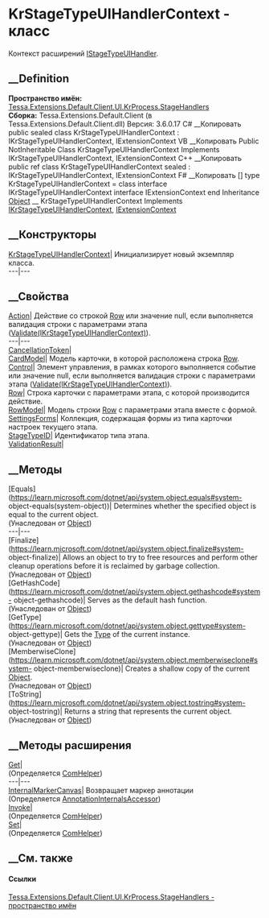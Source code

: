 # KrStageTypeUIHandlerContext - класс
Контекст расширений
[IStageTypeUIHandler](T_Tessa_Extensions_Default_Client_UI_KrProcess_StageHandlers_IStageTypeUIHandler.htm).
## __Definition
 **Пространство имён:**
[Tessa.Extensions.Default.Client.UI.KrProcess.StageHandlers](N_Tessa_Extensions_Default_Client_UI_KrProcess_StageHandlers.htm)  
 **Сборка:** Tessa.Extensions.Default.Client (в
Tessa.Extensions.Default.Client.dll) Версия: 3.6.0.17
C# __Копировать
     public sealed class KrStageTypeUIHandlerContext : IKrStageTypeUIHandlerContext, 
    	IExtensionContext
VB __Копировать
     Public NotInheritable Class KrStageTypeUIHandlerContext
    	Implements IKrStageTypeUIHandlerContext, IExtensionContext
C++ __Копировать
     public ref class KrStageTypeUIHandlerContext sealed : IKrStageTypeUIHandlerContext, 
    	IExtensionContext
F# __Копировать
     [<SealedAttribute>]
    type KrStageTypeUIHandlerContext = 
        class
            interface IKrStageTypeUIHandlerContext
            interface IExtensionContext
        end
Inheritance
    [Object](https://learn.microsoft.com/dotnet/api/system.object) __ KrStageTypeUIHandlerContext
Implements
    [IKrStageTypeUIHandlerContext](T_Tessa_Extensions_Default_Client_UI_KrProcess_StageHandlers_IKrStageTypeUIHandlerContext.htm), [IExtensionContext](T_Tessa_Extensions_IExtensionContext.htm)
##  __Конструкторы
[KrStageTypeUIHandlerContext](M_Tessa_Extensions_Default_Client_UI_KrProcess_StageHandlers_KrStageTypeUIHandlerContext__ctor.htm)|
Инициализирует новый экземпляр класса.  
---|---  
## __Свойства
[Action](P_Tessa_Extensions_Default_Client_UI_KrProcess_StageHandlers_KrStageTypeUIHandlerContext_Action.htm)|
Действие со строкой
[Row](P_Tessa_Extensions_Default_Client_UI_KrProcess_StageHandlers_IKrStageTypeUIHandlerContext_Row.htm)
или значение null, если выполняется валидация строки с параметрами этапа
([Validate(IKrStageTypeUIHandlerContext)](M_Tessa_Extensions_Default_Client_UI_KrProcess_StageHandlers_IStageTypeUIHandler_Validate.htm)).  
---|---  
[CancellationToken](P_Tessa_Extensions_Default_Client_UI_KrProcess_StageHandlers_KrStageTypeUIHandlerContext_CancellationToken.htm)|  
[CardModel](P_Tessa_Extensions_Default_Client_UI_KrProcess_StageHandlers_KrStageTypeUIHandlerContext_CardModel.htm)|
Модель карточки, в которой расположена строка
[Row](P_Tessa_Extensions_Default_Client_UI_KrProcess_StageHandlers_IKrStageTypeUIHandlerContext_Row.htm).  
[Control](P_Tessa_Extensions_Default_Client_UI_KrProcess_StageHandlers_KrStageTypeUIHandlerContext_Control.htm)|
Элемент управления, в рамках которого выполняется событие или значение null,
если выполняется валидация строки с параметрами этапа
([Validate(IKrStageTypeUIHandlerContext)](M_Tessa_Extensions_Default_Client_UI_KrProcess_StageHandlers_IStageTypeUIHandler_Validate.htm)).  
[Row](P_Tessa_Extensions_Default_Client_UI_KrProcess_StageHandlers_KrStageTypeUIHandlerContext_Row.htm)|
Строка карточки с параметрами этапа, с которой производится действие.  
[RowModel](P_Tessa_Extensions_Default_Client_UI_KrProcess_StageHandlers_KrStageTypeUIHandlerContext_RowModel.htm)|
Модель строки
[Row](P_Tessa_Extensions_Default_Client_UI_KrProcess_StageHandlers_IKrStageTypeUIHandlerContext_Row.htm)
с параметрами этапа вместе с формой.  
[SettingsForms](P_Tessa_Extensions_Default_Client_UI_KrProcess_StageHandlers_KrStageTypeUIHandlerContext_SettingsForms.htm)|
Коллекция, содержащая формы из типа карточки настроек текущего этапа.  
[StageTypeID](P_Tessa_Extensions_Default_Client_UI_KrProcess_StageHandlers_KrStageTypeUIHandlerContext_StageTypeID.htm)|
Идентификатор типа этапа.  
[ValidationResult](P_Tessa_Extensions_Default_Client_UI_KrProcess_StageHandlers_KrStageTypeUIHandlerContext_ValidationResult.htm)|  
## __Методы
[Equals](https://learn.microsoft.com/dotnet/api/system.object.equals#system-
object-equals\(system-object\))| Determines whether the specified object is
equal to the current object.  
(Унаследован от
[Object](https://learn.microsoft.com/dotnet/api/system.object))  
---|---  
[Finalize](https://learn.microsoft.com/dotnet/api/system.object.finalize#system-
object-finalize)| Allows an object to try to free resources and perform other
cleanup operations before it is reclaimed by garbage collection.  
(Унаследован от
[Object](https://learn.microsoft.com/dotnet/api/system.object))  
[GetHashCode](https://learn.microsoft.com/dotnet/api/system.object.gethashcode#system-
object-gethashcode)| Serves as the default hash function.  
(Унаследован от
[Object](https://learn.microsoft.com/dotnet/api/system.object))  
[GetType](https://learn.microsoft.com/dotnet/api/system.object.gettype#system-
object-gettype)| Gets the
[Type](https://learn.microsoft.com/dotnet/api/system.type) of the current
instance.  
(Унаследован от
[Object](https://learn.microsoft.com/dotnet/api/system.object))  
[MemberwiseClone](https://learn.microsoft.com/dotnet/api/system.object.memberwiseclone#system-
object-memberwiseclone)| Creates a shallow copy of the current
[Object](https://learn.microsoft.com/dotnet/api/system.object).  
(Унаследован от
[Object](https://learn.microsoft.com/dotnet/api/system.object))  
[ToString](https://learn.microsoft.com/dotnet/api/system.object.tostring#system-
object-tostring)| Returns a string that represents the current object.  
(Унаследован от
[Object](https://learn.microsoft.com/dotnet/api/system.object))  
##  __Методы расширения
[Get](M_Tessa_Extensions_Default_Client_EDS_ComHelper_Get.htm)|  
(Определяется
[ComHelper](T_Tessa_Extensions_Default_Client_EDS_ComHelper.htm))  
---|---  
[InternalMarkerCanvas](M_Tessa_UI_Views_Charting_Annotations_AnnotationInternalsAccessor_InternalMarkerCanvas.htm)|
Возвращает маркер аннотации  
(Определяется
[AnnotationInternalsAccessor](T_Tessa_UI_Views_Charting_Annotations_AnnotationInternalsAccessor.htm))  
[Invoke](M_Tessa_Extensions_Default_Client_EDS_ComHelper_Invoke.htm)|  
(Определяется
[ComHelper](T_Tessa_Extensions_Default_Client_EDS_ComHelper.htm))  
[Set](M_Tessa_Extensions_Default_Client_EDS_ComHelper_Set.htm)|  
(Определяется
[ComHelper](T_Tessa_Extensions_Default_Client_EDS_ComHelper.htm))  
##  __См. также
#### Ссылки
[Tessa.Extensions.Default.Client.UI.KrProcess.StageHandlers - пространство
имён](N_Tessa_Extensions_Default_Client_UI_KrProcess_StageHandlers.htm)
